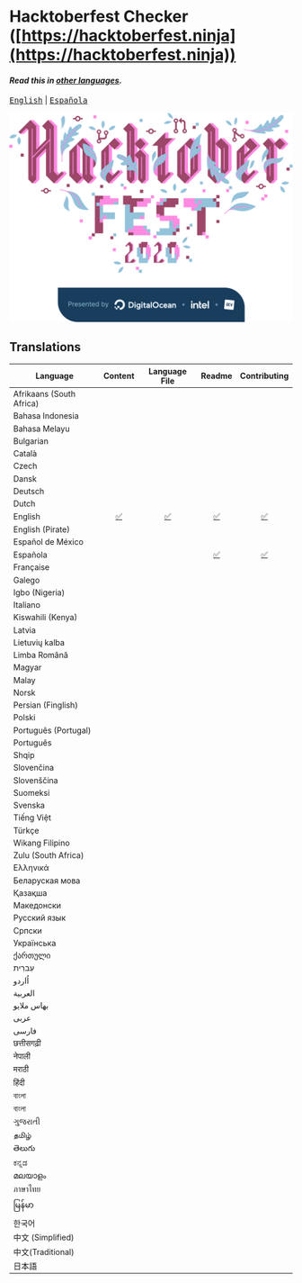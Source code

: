 # Hacktoberfest Checker ([https://hacktoberfest.ninja](https://hacktoberfest.ninja))

#### _Read this in [other languages](TRANSLATIONS.md)._

<kbd>[English](./README.es.md)</kbd> | 
<kbd>[Española](./.github/lang/README.es.md)</kbd>

![Hacktoberfest](./assets/images/Logo%20Sponsors%20Light.svg)

## Translations

| Language                 | Content | Language File | Readme | Contributing |
|--------------------------|:-------:|:-------------:|:------:|:------------:|
| Afrikaans (South Africa) |         |               |        |              |
| Bahasa Indonesia         |         |               |        |              |
| Bahasa Melayu            |         |               |        |              |
| Bulgarian                |         |               |        |              |
| Català                   |         |               |        |              |
| Czech                    |         |               |        |              |
| Dansk                    |         |               |        |              |
| Deutsch                  |         |               |        |              |
| Dutch                    |         |               |        |              |
| English                  |[✅](./content/en/)|[✅](./lang/en.js)|[✅](./README.md)|[✅](./CONTRIBUTING.md)|
| English (Pirate)         |         |               |        |              |
| Español de México        |         |               |        |              |
| Española                 |         |               |[✅](./.github/lang/README.es.md)|[✅](./.github/lang/CONTRIBUTING.es.md)|
| Française                |         |               |        |              |
| Galego                   |         |               |        |              |
| Igbo (Nigeria)           |         |               |        |              |
| Italiano                 |         |               |        |              |
| Kiswahili (Kenya)        |         |               |        |              |
| Latvia                   |         |               |        |              |
| Lietuvių kalba           |         |               |        |              |
| Limba Română             |         |               |        |              |
| Magyar                   |         |               |        |              |
| Malay                    |         |               |        |              |
| Norsk                    |         |               |        |              |
| Persian (Finglish)       |         |               |        |              |
| Polski                   |         |               |        |              |
| Português (Portugal)     |         |               |        |              |
| Português                |         |               |        |              |
| Shqip                    |         |               |        |              |
| Slovenčina               |         |               |        |              |
| Slovenščina              |         |               |        |              |
| Suomeksi                 |         |               |        |              |
| Svenska                  |         |               |        |              |
| Tiếng Việt               |         |               |        |              |
| Türkçe                   |         |               |        |              |
| Wikang Filipino          |         |               |        |              |
| Zulu (South Africa)      |         |               |        |              |
| Ελληνικά                 |         |               |        |              |
| Беларуская мова          |         |               |        |              |
| Қазақша                  |         |               |        |              |
| Македонски               |         |               |        |              |
| Русский язык             |         |               |        |              |
| Српски                   |         |               |        |              |
| Українська               |         |               |        |              |
| ქართული                  |         |               |        |              |
| עִברִית                    |         |               |        |              |
| اُاردو                    |         |               |        |              |
| العربية                  |         |               |        |              |
| بهاس ملايو‎                |         |               |        |              |
| عربى                     |         |               |        |              |
| فارسی                    |         |               |        |              |
| छत्तीसगढ़ी                   |         |               |        |              |
| नेपाली                     |         |               |        |              |
| मराठी                     |         |               |        |              |
| हिंदी                      |         |               |        |              |
| বাংলা                     |         |               |        |              |
| বাংলা                     |         |               |        |              |
| ગુજરાતી                   |         |               |        |              |
| தமிழ்                     |         |               |        |              |
| తెలుగు                    |         |               |        |              |
| ಕನ್ನಡ                     |         |               |        |              |
| മലയാളം                   |         |               |        |              |
| ภาษาไทย                  |         |               |        |              |
| မြန်မာ                     |         |               |        |              |
| 한국어                     |         |               |        |              |
| 中文 (Simplified)         |         |               |        |              |
| 中文(Traditional)         |         |               |        |              |
| 日本語                    |         |               |        |              |